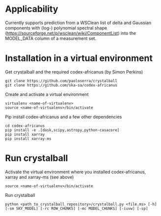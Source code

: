 # Applicability

Currently supports prediction from a WSClean list of delta and Gaussian components with (log-) polynomial spectral shape (https://sourceforge.net/p/wsclean/wiki/ComponentList) into the MODEL_DATA column of a measurement set.

# Installation in a virtual environment

Get crystalball and the required codex-africanus (by Simon Perkins)
```
git clone https://github.com/paoloserra/crystalball
git clone https://github.com/ska-sa/codex-africanus
```
Create and activate a virtual environment
```
virtualenv <name-of-virtualenv>
source <name-of-virtualenv>/bin/activate
```
Pip install codex-africanus and a few other dependencies
```
cd codex-africanus
pip install -e .[dask,scipy,astropy,python-casacore]
pip install xarray
pip install xarray-ms
```

# Run crystalball

Activate the virtual environment where you installed codex-africanus, xarray and xarray-ms (see above)
```
source <name-of-virtualenv>/bin/activate
```
Run crystalball
```
python <path_to_crystalball_repository>/crystalball.py <file.ms> [-h] [-sm SKY_MODEL] [-rc ROW_CHUNKS] [-mc MODEL_CHUNKS] [-iuvw] [-sp]
```
